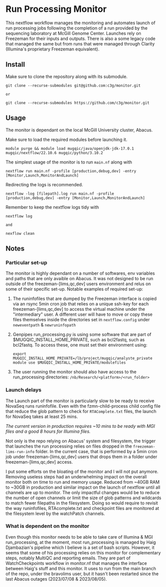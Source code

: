 Run Processing Monitor
======================

This nextflow workflow manages the monitoring and automates launch of run
processing jobs following the completion of a run provided by the sequencing
laboratory at McGill Genome Center. Launches rely on Freezeman for their inputs
and outputs. There is also a some legacy code that managed the same but from
runs that were managed through Clarity (Illumina's proprietary Freezeman
equivalent).

Install
-------

Make sure to clone the repository along with its submodule.

```
git clone --recurse-submodules git@github.com:c3g/monitor.git

or

git clone --recurse-submodules https://github.com/c3g/monitor.git
```

Usage
-----

The monitor is dependant on the local McGill University cluster, Abacus.

Make sure to load the required modules before launching it.

```
module purge && module load mugqic/java/openjdk-jdk-17.0.1 mugqic/nextflow/22.10.6 mugqic/python/3.10.2
```

The simplest usage of the monitor is to run `main.nf` along with

```
nextflow run main.nf -profile [production,debug,dev] -entry [Monitor,Launch,MonitorAndLaunch]   
```

Redirecting the logs is recommended.

```
nextflow -log [filepath].log run main.nf -profile [production,debug,dev] -entry [Monitor,Launch,MonitorAndLaunch]
```

Remember to keep the nextflow logs tidy with

```
nextflow log

and 

nexflow clean
```

Notes
-----

### Particular set-up

The monitor is highly dependant on a number of softwares, env variables and
paths that are only avaible on Abacus. It was not designed to be run outside of
the freezeman-[lims,qc,dev] users environment and relus on some of their
specific set-up. Notable examples of required set-up:

1. The runinfofiles that are dumped by the Freezeman interface is copied via an
   rsync 5min cron job that relies on a unique ssh-key for each
   freezeman-[lims,qc,dev] to access the virtual machine under the
   "intermediary" user. A different user will have to move or copy these files
   themselves inside the directories set in `nextflow.config` under
   `neweventpath` & `newruninfopath`

2. Genpipes run_processing.py is using some software that are part of
   $MUGQIC_INSTALL_HOME_PRIVATE, such as bcl2fastq, such as bcl2fastq. To
   access these, one must set their environment using:

   ```
   export MUGQIC_INSTALL_HOME_PRIVATE=/lb/project/mugqic/analyste_private
   module use $MUGQIC_INSTALL_HOME_PRIVATE/modulefiles
   ```

3. The user running the monitor should also have access to the run_processing
   directories: `/nb/Research/<platform>/<run_folder>`


### Launch delays

The Launch part of the monitor is particularly slow to be ready to receive
NovaSeq runs runinfofile. Even with the fzmn-child-process child config file
that reduce the glob pattern to check for `RTAComplete.txt` files, the launch
for NovaSeq takes at least 25 mins.

*The current version in production requires ~10 mins to be ready with MGI files
and a good 8 hours for Illumina files.*

Not only is the repo relying on Abacus' system and filesystem, the trigger that
launches the run processing relies on files dropped in the
`freezeman-lims-run-info` folder. In the current case, that is performed by a
5min cron job under freezeman-[lims,qc,dev] users that drops them in a folder
under freezeman-[lims,qc,dev] access.

I put some efforts on the bloating of the monitor and I will not put anymore.
Removing useless steps had an underwhelming impact on the overall monitor both
on time to run and memory usage. Reduced from ~40GB RAM to ~30GB in production
and similar impact on the launch of nextflow until all channels are up to
monitor. The only impactful changes would be to reduce the number of open
channels or limit the size of glob patterns and wildcards to match fewer
filepaths in the filesystem. Doing so would require to revisit the way
runinfofiles, RTAcomplete.txt and checkpoint files are monitored at the
filesystem level by the watchPatch channels.

### What is dependent on the monitor

Even though this monitor needs to be able to take care of Illumina & MGI
run_processing, at the moment, most run_processing is managed by Haig
Djambazian's pipeline which I believe is a set of bash scripts. However, it
seems that some of his processing relies on this monitor for complementary
steps, notably MultiQC and reporting emails. They are part of WatchCheckpoints
workflow in monitor.nf that manages the interface between Haig's stuff and this
monitor. It uses to run from the main branch of the repo, under the bravolims
user, but it hasn't been restarted since the last Abacus outages (2023/07/08 &
2023/08/05).
